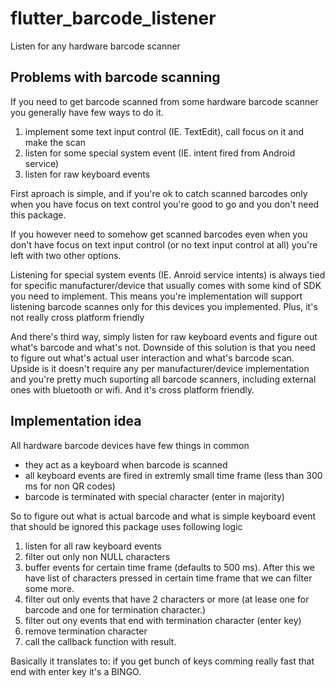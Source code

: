 # flutter_barcode_listener

Listen for any hardware barcode scanner

## Problems with barcode scanning
If you need to get barcode scanned from some hardware barcode scanner you generally have few ways to do it.

1. implement some text input control (IE. TextEdit), call focus on it and make the scan
2. listen for some special system event (IE. intent fired from Android service)
3. listen for raw keyboard events

First aproach is simple, and if you're ok to catch scanned barcodes only when you have focus on text control you're good to go and you don't need this package.

If you however need to somehow get scanned barcodes even when you don't have focus on text input control (or no text input control at all) you're left with two other options.

Listening for special system events (IE. Anroid service intents) is always tied for specific manufacturer/device that usually comes with some kind of SDK you need to implement. This means you're implementation will support listening barcode scannes only for this devices you implemented. Plus, it's not really cross platform friendly

And there's third way, simply listen for raw keyboard events and figure out what's barcode and what's not. Downside of this solution is that you need to figure out what's actual user interaction and what's barcode scan. Upside is it doesn't require any per manufacturer/device implementation and you're pretty much suporting all barcode scanners, including external ones with bluetooth or wifi. And it's cross platform friendly.

## Implementation idea
All hardware barcode devices have few things in common
- they act as a keyboard when barcode is scanned
- all keyboard events are fired in extremly small time frame (less than 300 ms for non QR codes)
- barcode is terminated with special character (enter in majority)

So to figure out what is actual barcode and what is simple keyboard event that should be ignored this package uses following logic
1. listen for all raw keyboard events
2. filter out only non NULL characters
3. buffer events for certain time frame (defaults to 500 ms). After this we have list of characters pressed in certain time frame that we can filter some more.
4. filter out only events that have 2 characters or more (at lease one for barcode and one for termination character.)
5. filter out ony events that end with termination character (enter key)
6. remove termination character
6. call the callback function with result.

Basically it translates to: if you get bunch of keys comming really fast that end with enter key it's a BINGO.
